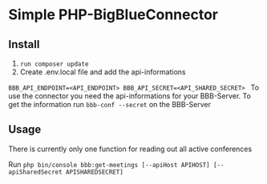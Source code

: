 # Simple PHP-BigBlueConnector

## Install

1. `run composer update`
2. Create .env.local file and add the api-informations

`BBB_API_ENDPOINT=<API_ENDPOINT>
 BBB_API_SECRET=<API_SHARED_SECRET>
`
To use the connector you need the api-informations for your BBB-Server.
To get the information run `bbb-conf --secret` on the BBB-Server


## Usage

There is currently only one function for reading out all active conferences

Run `php bin/console bbb:get-meetings [--apiHost APIHOST] [--apiSharedSecret APISHAREDSECRET]`